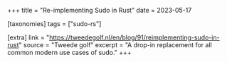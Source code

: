 +++
title = "Re-implementing Sudo in Rust"
date = 2023-05-17

[taxonomies]
tags = ["sudo-rs"]

[extra]
link = "https://tweedegolf.nl/en/blog/91/reimplementing-sudo-in-rust"
source = "Tweede golf"
excerpt = "A drop-in replacement for all common modern use cases of sudo."
+++